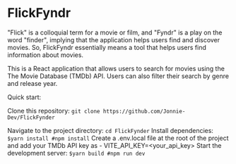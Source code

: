 # FlickFyndr

"Flick" is a colloquial term for a movie or film, and "Fyndr" is a play on the word "finder", implying that the application helps users find and discover movies. So, FlickFyndr essentially means a tool that helps users find information about movies.

This is a React application that allows users to search for movies using the The Movie Database (TMDb) API. Users can also filter their search by genre and release year.

Quick start:

Clone this repository: ```git clone https://github.com/Jonnie-Dev/FlickFynder```

Navigate to the project directory: ```cd FlickFynder```
Install dependencies: ```$yarn install #npm install```
Create a .env.local file at the root of the project and add your TMDb API key as - VITE_API_KEY=<your_api_key>
Start the development server: ```$yarn build #npm run dev```
